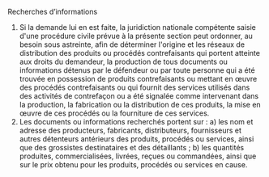 Recherches d’informations
1) Si la demande lui en est faite, la juridiction nationale compétente saisie d'une procédure
civile prévue à la présente section peut ordonner, au besoin sous astreinte, afin de
déterminer l'origine et les réseaux de distribution des produits ou procédés
contrefaisants qui portent atteinte aux droits du demandeur, la production de tous
documents ou informations détenus par le défendeur ou par toute personne qui a été
trouvée en possession de produits contrefaisants ou mettant en œuvre des procédés
contrefaisants ou qui fournit des services utilisés dans des activités de contrefaçon ou a
été signalée comme intervenant dans la production, la fabrication ou la distribution de
ces produits, la mise en œuvre de ces procédés ou la fourniture de ces services.
2) Les documents ou informations recherchés portent sur :
a) les nom et adresse des producteurs, fabricants, distributeurs, fournisseurs et
autres détenteurs antérieurs des produits, procédés ou services, ainsi que des
grossistes destinataires et des détaillants ;
b) les quantités produites, commercialisées, livrées, reçues ou commandées,
ainsi que sur le prix obtenu pour les produits, procédés ou services en cause.
